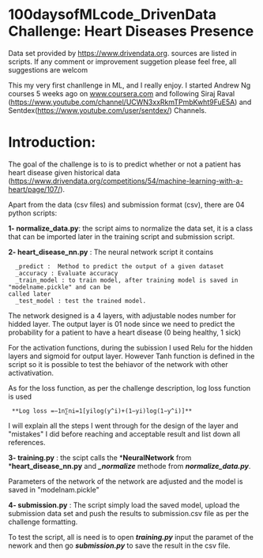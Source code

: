 # 100daysofMLcode_DrivenData Challenge: Heart Diseases Presence
Data set provided by https://www.drivendata.org.
sources are listed in scripts.
If any comment or improvement suggetion please feel free, all suggestions are welcom


This my very first chanllenge in ML, and I really enjoy.
I started Andrew Ng courses 5 weeks ago on www.coursera.com and following Siraj Raval (https://www.youtube.com/channel/UCWN3xxRkmTPmbKwht9FuE5A) and Sentdex(https://www.youtube.com/user/sentdex/)  Channels.


# Introduction:

The goal of the challenge is to is to predict whether or not a patient has heart disease given historical data (https://www.drivendata.org/competitions/54/machine-learning-with-a-heart/page/107/).

Apart from the data (csv files) and submission format (csv), there are 04 python scripts:

**1- normalize_data.py**: the script aims to normalize the data set, it is a class that can be imported later in the training script and submission script.

**2- heart_disease_nn.py** : The neural network script it contains
        
      _predict :  Method to predict the output of a given dataset
      _accuracy : Evaluate accuracy
      _train_model : to train model, after training model is saved in "modelname.pickle" and can be                                                   called later
      _test_model : test the trained model.
                            
 The network designed is a 4 layers, with adjustable nodes number for hidded layer. The output layer is 01 node since we need to predict the probability for a patient to have a heart disease (0 being healthy, 1 sick)
 
 For the activation functions, during the subission I used Relu for the hidden layers and sigmoid for output layer.
 However Tanh function is defined in the script so it is possible to test the behiavor of the network with other activativation.
 
 As for the loss function, as per the challenge description, log loss function is used 
 
     **Log loss =−1n∑ni=1[yilog(y^i)+(1−yi)log(1−y^i)]**
                            
I will explain all the steps I went through for the design of the layer and "mistakes" I did before reaching and acceptable result and list down all references.

  **3- training.py** : the scipt calls the ***NeuralNetwork** from ***heart_disease_nn.py** and ***_normalize*** methode from ***normalize_data.py***.
 
 Parameters of the network of the network are adjusted and the model is saved in "modelnam.pickle"
 
  **4- submission.py** :  The script simply load the saved model, upload the submission data set and push the results to submission.csv file as per the challenge formatting.
                            
To test the script, all is need is to open ***training.py*** input the paramet of the nework and then go ***submission.py*** to save the result in the csv file.

